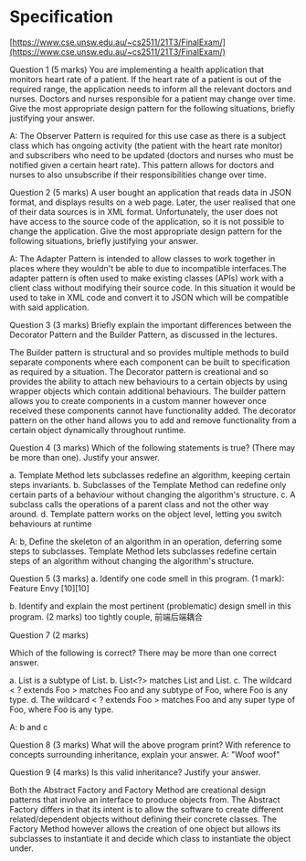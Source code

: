 # Specification

[https://www.cse.unsw.edu.au/~cs2511/21T3/FinalExam/](https://www.cse.unsw.edu.au/~cs2511/21T3/FinalExam/)

Question 1 (5 marks)
You are implementing a health application that monitors heart rate of a patient. If the heart rate of a patient is out of the required range, the application needs to inform all the relevant doctors and nurses. Doctors and nurses responsible for a patient may change over time. Give the most appropriate design pattern for the following situations, briefly justifying your answer.

A: The Observer Pattern is required for this use case as there is a subject class which has ongoing activity (the patient with the heart rate monitor) and subscribers who need to be updated (doctors and nurses who must be notified given a certain heart rate).
This pattern allows for doctors and nurses to also unsubscribe if their responsibilities change over time.

Question 2 (5 marks)
A user bought an application that reads data in JSON format, and displays results on a web page. Later, the user realised that one of their data sources is in XML format. Unfortunately, the user does not have access to the source code of the application, so it is not possible to change the application. Give the most appropriate design pattern for the following situations, briefly justifying your answer.

A:  The Adapter Pattern is intended to allow classes to work together in places where they wouldn't be able to due to incompatible interfaces.The adapter pattern is often used to make existing classes (APIs) work with a client class without modifying their source code.
In this situation it would be used to take in XML code and convert it to JSON which will be compatible with said application.


Question 3 (3 marks)
Briefly explain the important differences between the Decorator Pattern and the Builder Pattern, as discussed in the lectures.

The Builder pattern is structural and so provides multiple methods to build separate components where each component can be built to specification as required by a situation.
The Decorator pattern is creational and so provides the ability to attach new behaviours to a certain objects by using wrapper objects which contain additional behaviours.
The builder pattern allows you to create components in a custom manner however once received these components cannot have functionality added.
The decorator pattern on the other hand allows you to add and remove functionality from a certain object dynamically throughout runtime.


Question 4 (3 marks)
Which of the following statements is true? (There may be more than one). Justify your answer.

a. Template Method lets subclasses redefine an algorithm, keeping certain steps invariants.
b. Subclasses of the Template Method can redefine only certain parts of a behaviour without changing the algorithm's structure.
c. A subclass calls the operations of a parent class and not the other way around.
d. Template pattern works on the object level, letting you switch behaviours at runtime

A: b, Define the skeleton of an algorithm in an operation, deferring some steps to subclasses. Template Method lets subclasses redefine certain steps of an algorithm without changing the algorithm's structure.


Question 5 (3 marks)
a. Identify one code smell in this program. (1 mark): Feature Envy [10][10]

b. Identify and explain the most pertinent (problematic) design smell in this program. (2 marks)
too tightly couple, 前端后端耦合


Question 7 (2 marks)

Which of the following is correct? There may be more than one correct answer.

a. List<Integer> is a subtype of List<Object>.
b. List<?> matches List<Object> and List<Integer>.
c. The wildcard < ? extends Foo > matches Foo and any subtype of Foo, where Foo is any type.
d. The wildcard < ? extends Foo > matches Foo and any super type of Foo, where Foo is any type.

A: b and c

Question 8 (3 marks)
What will the above program print? With reference to concepts surrounding inheritance, explain your answer.
A:  "Woof woof"

Question 9 (4 marks)
Is this valid inheritance? Justify your answer.


Both the Abstract Factory and Factory Method are creational design patterns that involve an interface to produce objects from.
The Abstract Factory differs in that its intent is to allow the software to create different related/dependent objects without defining their concrete classes.
The Factory Method however allows the creation of one object but allows its subclasses to instantiate it and decide which class to instantiate the object under.